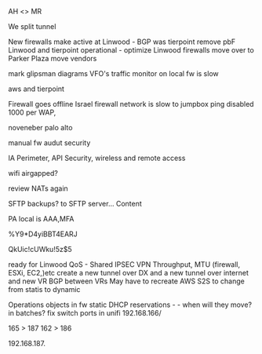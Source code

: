 AH <> MR 

We split tunnel

New firewalls make active at Linwood - 
BGP was tierpoint remove pbF
Linwood and tierpoint operational - optimize 
Linwood firewalls move over to Parker Plaza 
move vendors

mark glipsman diagrams 
VFO's traffic monitor on local fw is slow

aws and tierpoint 

Firewall goes offline
Israel firewall
network is slow to jumpbox
ping disabled
1000 per WAP, 

noveneber palo alto 


manual fw audut security 


IA Perimeter, API Security, wireless and remote access 

wifi airgapped? 

review NATs again

SFTP backups?  to SFTP server...
Content

PA local is AAA,MFA


%Y9*D4yiBBT4EARJ



QkUic!cUWku!5z$5





ready for Linwood
QoS - Shared IPSEC VPN Throughput, MTU (firewall, ESXi, EC2,)etc
create a new tunnel over DX and a new tunnel over internet and new VR
BGP between VRs
May have to recreate AWS S2S to change from statis to dynamic

Operations objects in fw
static DHCP reservations  - -  when will they move? in batches?
fix switch ports in unifi
192.168.166/

165 > 187
162 > 186

192.168.187.

